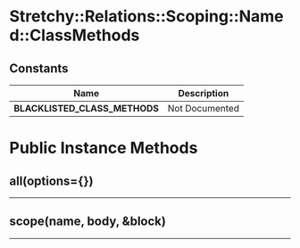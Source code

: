 # Stretchy::Relations::Scoping::Named::ClassMethods [](#module-Stretchy::Relations::Scoping::Named::ClassMethods) [](#top)

    
## Constants
| Name | Description |
| ---- | ----------- |
| **BLACKLISTED_CLASS_METHODS[](#BLACKLISTED_CLASS_METHODS)** | Not Documented |

# Public Instance Methods

      
## all(options={}) [](#method-i-all)
         
  
        
---


## scope(name, body, &block) [](#method-i-scope)
         
  
        
---

